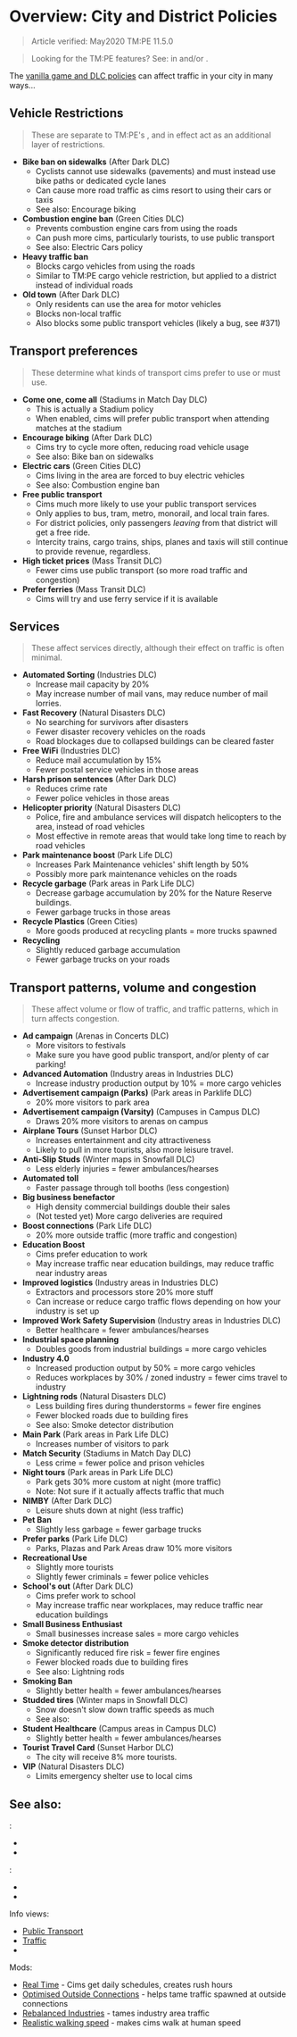 # Overview: City and District Policies

> Article verified: May2020 TM:PE 11.5.0

> Looking for the TM:PE features? See: [](Policies.md) in [](Settings.md)
> and/or [](Vehicle-Restrictions.md).


The [vanilla game and DLC policies](https://skylines.paradoxwikis.com/Policies) can affect traffic in your city in many
ways...

## Vehicle Restrictions

> These are separate to TM:PE's [](Vehicle-Restrictions.md), and in effect act as an additional layer
> of restrictions.

* **Bike ban on sidewalks** (After Dark DLC)
    * Cyclists cannot use sidewalks (pavements) and must instead use bike paths or dedicated cycle lanes
    * Can cause more road traffic as cims resort to using their cars or taxis
    * See also: Encourage biking
* **Combustion engine ban** (Green Cities DLC)
    * Prevents combustion engine cars from using the roads
    * Can push more cims, particularly tourists, to use public transport
    * See also: Electric Cars policy
* **Heavy traffic ban**
    * Blocks cargo vehicles from using the roads
    * Similar to TM:PE cargo vehicle restriction, but applied to a district instead of individual roads
* **Old town** (After Dark DLC)
    * Only residents can use the area for motor vehicles
    * Blocks non-local traffic
    * Also blocks some public transport vehicles (likely a bug, see #371)

## Transport preferences

> These determine what kinds of transport cims prefer to use or must use.

* **Come one, come all** (Stadiums in Match Day DLC)
    * This is actually a Stadium policy
    * When enabled, cims will prefer public transport when attending matches at the stadium
* **Encourage biking** (After Dark DLC)
    * Cims try to cycle more often, reducing road vehicle usage
    * See also: Bike ban on sidewalks
* **Electric cars** (Green Cities DLC)
    * Cims living in the area are forced to buy electric vehicles
    * See also: Combustion engine ban
* **Free public transport**
    * Cims much more likely to use your public transport services
    * Only applies to bus, tram, metro, monorail, and local train fares.
    * For district policies, only passengers _leaving_ from that district will get a free ride.
    * Intercity trains, cargo trains, ships, planes and taxis will still continue to provide revenue, regardless.
* **High ticket prices** (Mass Transit DLC)
    * Fewer cims use public transport (so more road traffic and congestion)
* **Prefer ferries** (Mass Transit DLC)
    * Cims will try and use ferry service if it is available

## Services

> These affect services directly, although their effect on traffic is often minimal.

* **Automated Sorting** (Industries DLC)
    * Increase mail capacity by 20%
    * May increase number of mail vans, may reduce number of mail lorries.
* **Fast Recovery** (Natural Disasters DLC)
    * No searching for survivors after disasters
    * Fewer disaster recovery vehicles on the roads
    * Road blockages due to collapsed buildings can be cleared faster
* **Free WiFi** (Industries DLC)
    * Reduce mail accumulation by 15%
    * Fewer postal service vehicles in those areas
* **Harsh prison sentences** (After Dark DLC)
    * Reduces crime rate
    * Fewer police vehicles in those areas
* **Helicopter priority** (Natural Disasters DLC)
    * Police, fire and ambulance services will dispatch helicopters to the area, instead of road vehicles
    * Most effective in remote areas that would take long time to reach by road vehicles
* **Park maintenance boost** (Park Life DLC)
    * Increases Park Maintenance vehicles' shift length by 50%
    * Possibly more park maintenance vehicles on the roads
* **Recycle garbage** (Park areas in Park Life DLC)
    * Decrease garbage accumulation by 20% for the Nature Reserve buildings.
    * Fewer garbage trucks in those areas
* **Recycle Plastics** (Green Cities)
    * More goods produced at recycling plants = more trucks spawned
* **Recycling**
    * Slightly reduced garbage accumulation
    * Fewer garbage trucks on your roads

## Transport patterns, volume and congestion

> These affect volume or flow of traffic, and traffic patterns, which in turn affects congestion.

* **Ad campaign** (Arenas in Concerts DLC)
    * More visitors to festivals
    * Make sure you have good public transport, and/or plenty of car parking!
* **Advanced Automation** (Industry areas in Industries DLC)
    * Increase industry production output by 10% = more cargo vehicles
* **Advertisement campaign (Parks)** (Park areas in Parklife DLC)
    * 20% more visitors to park area
* **Advertisement campaign (Varsity)** (Campuses in Campus DLC)
    * Draws 20% more visitors to arenas on campus
* **Airplane Tours** (Sunset Harbor DLC)
    * Increases entertainment and city attractiveness
    * Likely to pull in more tourists, also more leisure travel.
* **Anti-Slip Studs** (Winter maps in Snowfall DLC)
    * Less elderly injuries = fewer ambulances/hearses
* **Automated toll**
    * Faster passage through toll booths (less congestion)
* **Big business benefactor**
    * High density commercial buildings double their sales
    * (Not tested yet) More cargo deliveries are required
* **Boost connections** (Park Life DLC)
    * 20% more outside traffic (more traffic and congestion)
* **Education Boost**
    * Cims prefer education to work
    * May increase traffic near education buildings, may reduce traffic near industry areas
* **Improved logistics** (Industry areas in Industries DLC)
    * Extractors and processors store 20% more stuff
    * Can increase or reduce cargo traffic flows depending on how your industry is set up
* **Improved Work Safety Supervision** (Industry areas in Industries DLC)
    * Better healthcare = fewer ambulances/hearses
* **Industrial space planning**
    * Doubles goods from industrial buildings = more cargo vehicles
* **Industry 4.0**
    * Increased production output by 50% = more cargo vehicles
    * Reduces workplaces by 30% / zoned industry = fewer cims travel to industry
* **Lightning rods** (Natural Disasters DLC)
    * Less building fires during thunderstorms = fewer fire engines
    * Fewer blocked roads due to building fires
    * See also: Smoke detector distribution
* **Main Park** (Park areas in Park Life DLC)
    * Increases number of visitors to park
* **Match Security** (Stadiums in Match Day DLC)
    * Less crime = fewer police and prison vehicles
* **Night tours** (Park areas in Park Life DLC)
    * Park gets 30% more custom at night (more traffic)
    * Note: Not sure if it actually affects traffic that much
* **NIMBY** (After Dark DLC)
    * Leisure shuts down at night (less traffic)
* **Pet Ban**
    * Slightly less garbage = fewer garbage trucks
* **Prefer parks** (Park Life DLC)
    * Parks, Plazas and Park Areas draw 10% more visitors
* **Recreational Use**
    * Slightly more tourists
    * Slightly fewer criminals = fewer police vehicles
* **School's out** (After Dark DLC)
    * Cims prefer work to school
    * May increase traffic near workplaces, may reduce traffic near education buildings
* **Small Business Enthusiast**
    * Small businesses increase sales = more cargo vehicles
* **Smoke detector distribution**
    * Significantly reduced fire risk = fewer fire engines
    * Fewer blocked roads due to building fires
    * See also: Lightning rods
* **Smoking Ban**
    * Slightly better health = fewer ambulances/hearses
* **Studded tires** (Winter maps in Snowfall DLC)
    * Snow doesn't slow down traffic speeds as much
    * See also: [](Road-Conditions.md)
* **Student Healthcare** (Campus areas in Campus DLC)
    * Slightly better health = fewer ambulances/hearses
* **Tourist Travel Card** (Sunset Harbor DLC)
    * The city will receive 8% more tourists.
* **VIP** (Natural Disasters DLC)
    * Limits emergency shelter use to local cims

## See also:

[](Settings.md):

* [](Gameplay.md)
* [](Policies.md)

[](Toolbar.md):

* [](Parking-Restrictions.md)
* [](Vehicle-Restrictions.md)

Info views:

* [Public Transport](Public-Transport-Info-View.md)
* [Traffic](Traffic-Info-View.md)
* [](Traffic-Routes-Info-View.md)

Mods:

* [Real Time](https://steamcommunity.com/sharedfiles/filedetails/?id=1420955187) - Cims get daily schedules, creates
  rush hours
* [Optimised Outside Connections](https://steamcommunity.com/sharedfiles/filedetails/?id=1721492498) - helps tame
  traffic spawned at outside connections
* [Rebalanced Industries](https://steamcommunity.com/sharedfiles/filedetails/?id=1562650024) - tames industry area
  traffic
* [Realistic walking speed](https://steamcommunity.com/sharedfiles/filedetails/?id=1412844620) - makes cims walk at
  human speed